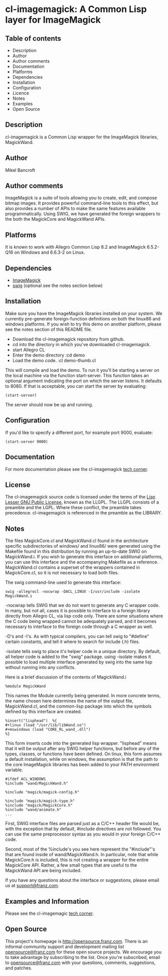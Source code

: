 cl-imagemagick: A Common Lisp layer for ImageMagick
==================================================

Table of contents
-----------------

 * Description
 * Author
 * Author comments
 * Documentation
 * Platforms
 * Dependencies
 * Installation
 * Configuration
 * Licence
 * Notes
 * Examples
 * Open Source 

Description
-----------

cl-imagemagick is a Common Lisp wrapper for the ImageMagick libraries,
MagickWand.

Author
------

Mikel Bancroft

Author comments
---------------

ImageMagick is a suite of tools allowing you to create, edit, and
compose bitmap images. It provides powerful command-line tools to this
effect, but also provides a number of APIs to make the same features
available programmatically. Using SWIG, we have generated the foreign
wrappers to the both the MagickCore and MagickWand APIs.

Platforms
---------

It is known to work with Allegro Common Lisp 8.2 and ImageMagick
6.5.2-Q16 on Windows and 6.6.3-2 on Linux.

Dependencies
------------

 * [ImageMagick](http://www.imagemagick.org/script/index.php)
 * [swig](http://www.swig.org/) (optional see the notes section below)

Installation
------------
 
Make sure you have the ImageMagick libraries installed on
your system.  We currently pre-generate foreign-function
definitions on both the linux86 and windows platforms. If you
wish to try this demo on another platform, please see the
notes section of this README file.

 * Download the cl-imagemagick repository from github.
 * cd into the directory in which you've downloaded cl-imagemagick.
 * start Allegro CL
 * Enter the demo directory
    :cd demo
 * Load the demo code.
    :cl demo-thumb.cl

This will compile and load the demo. To run it you'll be starting a
server on the local machine via the function start-server.  This
function takes an optional argument indicating the port on which the
server listens. It defaults to 8080. If that is acceptable, you can
start the server by evaluating:

    (start-server)

The server should now be up and running.

Configuration
-------------

If you'd like to specify a different port, for example port 9000,
evaluate: 

    (start-server 9000)

Documentation
-------------

For more documentation please see the cl-imagemagick
[tech corner](http://franz.com/support/tech_corner/imagemagick052109.lhtml).

License
-------

The cl-imagemagick source code is licensed under the terms of the [Lisp Lesser
GNU Public License](http://opensource.franz.com/preamble.html), known
as the LLGPL.  The LLGPL consists of a preamble and the LGPL. Where
these conflict, the preamble takes precedence. cl-imagemagick is
referenced in the preamble as the LIBRARY. 
 
Notes
-----

The files MagickCore.cl and MagickWand.cl found in the architecture
specific subdirectories of windows/ and linux86/ were generated using
the Makefile found in this distribution by running an up-to-date SWIG
on MagickWand.i. If you wish to generate this interface on additional
platforms, you can use this interface and the accompanying Makefile as
a reference. MagickWand.cl contains a superset of the wrappers
contained in MagickCore.cl, so it is not necessary to load both files.

The swig command-line used to generate this interface:

    swig -allegrocl -nocwrap -DACL_LINUX -I/usr/include -isolate MagickWand.i

-nocwrap tells SWIG that we do not want to generate any C wrapper
code. In many, but not all, cases it is possible to interface to a
foreign library directly from Allegro CL, via lisp code only. There
are some situations where the C code being wrapped cannot be
adequately parsed, and it becomes necessary to interface to the
foreign code through a C wrapper as well.

-D's and -I's. As with typical compilers, you can tell swig to
"#define" certain constants, and tell it where to search for
include (.h) files.

-isolate tells swig to place it's helper code in a unique
directory. By default, all helper code is added to the "swig"
package. using -isolate makes it possible to load multiple interface
generated by swig into the same lisp without running into any
conflicts.

Here is a brief discussion of the contents of MagickWand.i

    %module MagickWand

This names the Module currently being generated. In more concrete
terms, the name chosen here determines the name of the output file,
MagickWand.cl, and the common-lisp package into which the symbols
defined by this interface are created.

    %insert("lisphead")  %{
    #+linux (load "/usr/lib/libWand.so")
    #+mswindows (load "CORE_RL_wand_.dll")
    %}

This form inserts code into the generated lisp wrapper. "lisphead"
means that it  will be output after any SWIG helper functions, but
before any of the types, classes, or functions have been defined. On
linux, this form assumes a default installation, while on windows, the
assumption is that the path to the core ImageMagick libraries has been
added to your PATH environment variable.

    #ifdef ACL_WINDOWS
    %include "wand/MagickWand.h"
  
    %include "magick/magick-config.h"
  
    %include "magick/magick-type.h"
    %include "magick/MagickCore.h"
    %include "wand/animate.h"
    ...

First, SWIG interface files are parsed just as a C/C++ header
file would be, with the exception that by default, #include
directives are not followed. You can use the same preprocessor
syntax as you would in your foreign C/C++ code.

Second, most of the %include's you see here represent the
"#include"'s that are found inside of wand/MagickWand.h. In
particular, note that while MagickCore.h is included, this is
not creating a wrapper for the entire MagickCore API. Rather,
a few small types that are useful to the MagickWand API are
being included. 

If you have any questions about the interface or suggestions,
please email us at support@franz.com.

Examples and Information
------------------------

Please see the cl-imagemagic
[tech corner](http://franz.com/support/tech_corner/imagemagick052109.lhtml).

Open Source
-----------

This project's homepage is http://opensource.franz.com. There is an informal 
community support and development mailing list 
[opensource@franz.com](http://opensource.franz.com/mailinglist.html) for these open 
source projects. We encourage you to take advantage by subscribing to the 
list.  Once you're subscribed, email to opensource@franz.com with your questions, 
comments, suggestions, and patches.
